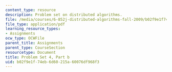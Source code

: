 ```yaml
---
content_type: resource
description: Problem set on distributed algorithms.
file: /media/courses/6-852j-distributed-algorithms-fall-2009/b02f9e1f74eb6d60215a60076df968f3_MIT6_852JF09_pset4b.pdf
file_type: application/pdf
learning_resource_types:
- Assignments
ocw_type: OCWFile
parent_title: Assignments
parent_type: CourseSection
resourcetype: Document
title: Problem Set 4, Part b
uid: b02f9e1f-74eb-6d60-215a-60076df968f3
---
```

